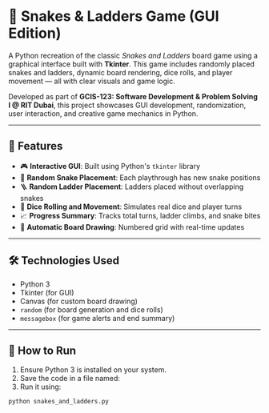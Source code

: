 # 🎲 Snakes & Ladders Game (GUI Edition)

A Python recreation of the classic *Snakes and Ladders* board game using a graphical interface built with **Tkinter**. This game includes randomly placed snakes and ladders, dynamic board rendering, dice rolls, and player movement — all with clear visuals and game logic.

Developed as part of **GCIS-123: Software Development & Problem Solving I @ RIT Dubai**, this project showcases GUI development, randomization, user interaction, and creative game mechanics in Python.

---

## 📌 Features

- 🎮 **Interactive GUI**: Built using Python's `tkinter` library
- 🐍 **Random Snake Placement**: Each playthrough has new snake positions
- 🪜 **Random Ladder Placement**: Ladders placed without overlapping snakes
- 🎲 **Dice Rolling and Movement**: Simulates real dice and player turns
- 📈 **Progress Summary**: Tracks total turns, ladder climbs, and snake bites
- 🔁 **Automatic Board Drawing**: Numbered grid with real-time updates

---

## 🛠️ Technologies Used

- Python 3
- Tkinter (for GUI)
- Canvas (for custom board drawing)
- `random` (for board generation and dice rolls)
- `messagebox` (for game alerts and end summary)

---

## 🚀 How to Run

1. Ensure Python 3 is installed on your system.
2. Save the code in a file named:
3. Run it using:

```bash
python snakes_and_ladders.py
